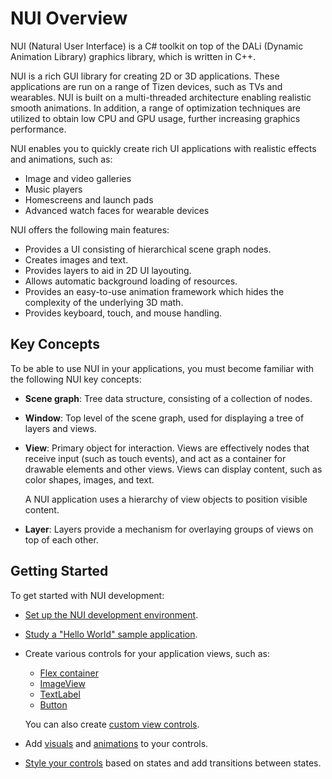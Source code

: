 # NUI Overview

NUI (Natural User Interface) is a C\# toolkit on top of the DALi (Dynamic Animation Library) graphics library, which is written in C++.

NUI is a rich GUI library for creating 2D or 3D applications. These applications are run on a range of Tizen devices, such as TVs and wearables. NUI is built on a multi-threaded architecture enabling realistic smooth animations. In addition, a range of optimization techniques are utilized to obtain low CPU and GPU usage, further increasing graphics performance.

NUI enables you to quickly create rich UI applications with realistic effects and animations, such as:

-   Image and video galleries
-   Music players
-   Homescreens and launch pads
-   Advanced watch faces for wearable devices

NUI offers the following main features:

-   Provides a UI consisting of hierarchical scene graph nodes.
-   Creates images and text.
-   Provides layers to aid in 2D UI layouting.
-   Allows automatic background loading of resources.
-   Provides an easy-to-use animation framework which hides the complexity of the underlying 3D math.
-   Provides keyboard, touch, and mouse handling.

<a name="concepts"></a>
## Key Concepts

To be able to use NUI in your applications, you must become familiar with the following NUI key concepts:

-   **Scene graph**: Tree data structure, consisting of a collection of nodes.
-   **Window**: Top level of the scene graph, used for displaying a tree of layers and views.
-   **View**: Primary object for interaction. Views are effectively nodes that receive input (such as touch events), and act as a container for drawable elements and other views. Views can display content, such as color shapes, images, and text.

    A NUI application uses a hierarchy of view objects to position visible content.

-   **Layer**: Layers provide a mechanism for overlaying groups of views on top of each other.

<a name="started"></a>
## Getting Started 

To get started with NUI development:

-   [Set up the NUI development environment](setup-ubuntu.md).
-   [Study a "Hello World" sample application](hello-world.md).
-   Create various controls for your application views, such as:

    -   [Flex container](flexcontainer.md)
    -   [ImageView](imageview.md)
    -   [TextLabel](textlabel.md)
    -   [Button](button.md)

    You can also create [custom view controls](creating-custom-view-controls.md).

-   Add [visuals](visuals.md) and [animations](animation.md) to your controls.
-   [Style your controls](styling-controls-with-JSON.md) based on states and add transitions between states.
